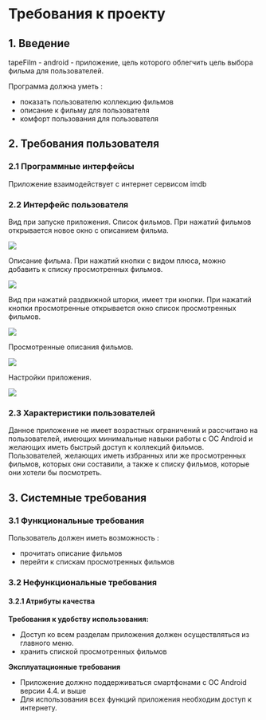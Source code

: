# **Требования к проекту**

## **1. Введение**

tapeFilm - android - приложение, цель которого облегчить цель выбора фильма для пользователей.

Программа должна уметь :
- показать пользователю коллекцию фильмов
- описание к фильму для пользователя 
- комфорт пользования для пользователя

## **2. Требования пользователя**

### **2.1 Программные интерфейсы**

Приложение взаимодействует с интернет сервисом imdb

### **2.2 Интерфейс пользователя**

 Вид при запуске приложения. Список фильмов. При нажатий фильмов открывается новое окно с описанием фильма.
 
![]( https://github.com/Zhanarys27/tapeFilm/blob/master/main1.PNG)

Описание фильма. При нажатий кнопки с видом плюса, можно добавить к списку просмотренных фильмов. 

![](https://github.com/Zhanarys27/tapeFilm/blob/master/infofilm1.PNG)

Вид при нажатий раздвижной шторки, имеет три кнопки. При нажатий кнопки просмотренные открывается окно список просмотренных фильмов.

![](https://github.com/Zhanarys27/tapeFilm/blob/master/shutterFilm1.PNG)

Просмотренные описания фильмов.

![](https://github.com/Zhanarys27/tapeFilm/blob/master/watchedFilm.PNG)

Настройки приложения.

![](https://github.com/Zhanarys27/tapeFilm/blob/master/settingsFilm.PNG)


### **2.3 Характеристики пользователей**
Данное приложение не имеет возрастных ограничений и рассчитано на пользователей, имеющих минимальные навыки работы с ОС Android и желающих иметь быстрый доступ к коллекций фильмов. Пользователей,  желающих иметь избранных или же просмотренных фильмов, которых они составили, а также к списку фильмов, которые они хотели бы посмотреть. 


## **3. Системные требования**

### **3.1 Функциональные требования**

 Пользователь должен иметь возможность :

- прочитать описание фильмов
- перейти к спискам просмотренных фильмов

### **3.2 Нефункциональные требования**

#### **3.2.1 Атрибуты качества**

**Требования к удобству использования:** 
-	Доступ ко всем разделам приложения должен осуществляться из главного меню.
-   хранить спиской просмотренных фильмов

 **Эксплуатационные требования**
-	Приложение должно поддерживаться смартфонами с ОС Android версии 4.4. и выше
- Для использования всех функций приложения необходим доступ к интернету. 
